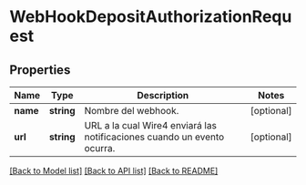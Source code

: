 # WebHookDepositAuthorizationRequest

## Properties
Name | Type | Description | Notes
------------ | ------------- | ------------- | -------------
**name** | **string** | Nombre del webhook. | [optional] 
**url** | **string** | URL a la cual Wire4 enviará las notificaciones cuando un evento ocurra. | [optional] 

[[Back to Model list]](../../README.md#documentation-for-models) [[Back to API list]](../../README.md#documentation-for-api-endpoints) [[Back to README]](../../README.md)

